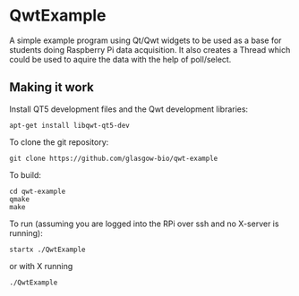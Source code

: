 QwtExample
===========

A simple example program using Qt/Qwt widgets to be used as a base for students doing Raspberry Pi data acquisition. It also creates a Thread which could be used to aquire the data with the help of poll/select.

Making it work
--------------

Install QT5 development files and the Qwt development libraries:

    apt-get install libqwt-qt5-dev


To clone the git repository:

    git clone https://github.com/glasgow-bio/qwt-example

To build:

    cd qwt-example
    qmake
    make

To run (assuming you are logged into the RPi over ssh and no X-server is running):

    startx ./QwtExample

or with X running

    ./QwtExample

